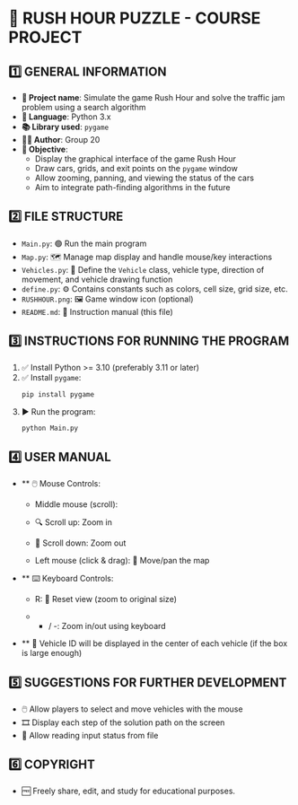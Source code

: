 # 🚗 RUSH HOUR PUZZLE - COURSE PROJECT

## 1️⃣ GENERAL INFORMATION

- **📌 Project name**: Simulate the game Rush Hour and solve the traffic jam problem using a search algorithm  
- **🐍 Language**: Python 3.x  
- **📚 Library used**: `pygame`  
- **👨‍💻 Author**: Group 20  
- **🎯 Objective**:
  - Display the graphical interface of the game Rush Hour  
  - Draw cars, grids, and exit points on the `pygame` window  
  - Allow zooming, panning, and viewing the status of the cars  
  - Aim to integrate path-finding algorithms in the future  

## 2️⃣ FILE STRUCTURE

- `Main.py`: 🟢 Run the main program  
- `Map.py`: 🗺️ Manage map display and handle mouse/key interactions  
- `Vehicles.py`: 🚙 Define the `Vehicle` class, vehicle type, direction of movement, and vehicle drawing function  
- `define.py`: ⚙️ Contains constants such as colors, cell size, grid size, etc.  
- `RUSHHOUR.png`: 🖼️ Game window icon (optional)  
- `README.md`: 📄 Instruction manual (this file)  

## 3️⃣ INSTRUCTIONS FOR RUNNING THE PROGRAM

1. ✅ Install Python >= 3.10 (preferably 3.11 or later)  
2. ✅ Install `pygame`:
   ```bash
   pip install pygame
3. ▶️ Run the program:
   ```bash
   python Main.py
## 4️⃣ USER MANUAL
- ** 🖱️ Mouse Controls:
  - Middle mouse (scroll):

  - 🔍 Scroll up: Zoom in

  - 🔎 Scroll down: Zoom out

  - Left mouse (click & drag): 🧭 Move/pan the map

- ** ⌨️ Keyboard Controls:
  - R: 🔄 Reset view (zoom to original size)

  - + / -: Zoom in/out using keyboard

- ** 📌 Vehicle ID will be displayed in the center of each vehicle (if the box is large enough)
## 5️⃣ SUGGESTIONS FOR FURTHER DEVELOPMENT
- 🖱️ Allow players to select and move vehicles with the mouse
- 🎞️ Display each step of the solution path on the screen
- 📂 Allow reading input status from file
## 6️⃣ COPYRIGHT
- 🆓 Freely share, edit, and study for educational purposes.
